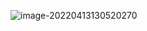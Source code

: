 

![image-20220413130520270](https://raw.githubusercontent.com/sxfinn/Pic/master/img/202204131305389.png)

